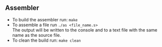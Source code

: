 ## Assembler

- To build the assembler run: `make`
- To assemble a file run `./as <file_name.s>`<br>
The output will be written to the console and to a text file with the same name as the source file.
- To clean the build run: `make clean`
